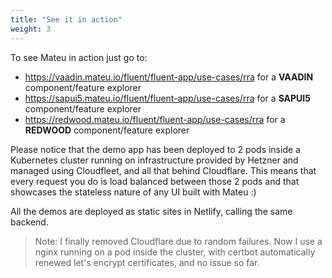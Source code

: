 ```yaml
---
title: "See it in action"
weight: 3
---
```


To see Mateu in action just go to:

- https://vaadin.mateu.io/fluent/fluent-app/use-cases/rra for a **VAADIN** component/feature explorer
- https://sapui5.mateu.io/fluent/fluent-app/use-cases/rra for a **SAPUI5** component/feature explorer
- https://redwood.mateu.io/fluent/fluent-app/use-cases/rra for a **REDWOOD** component/feature explorer


Please notice that the demo app has been deployed to 2 pods inside a Kubernetes cluster running on infrastructure 
provided by Hetzner and managed using Cloudfleet, and all that behind Cloudflare. 
This means that every request you do is load balanced between those 2 pods and that showcases the stateless nature 
of any UI built with Mateu :) 

All the demos are deployed as static sites in Netlify, calling the same backend.

> Note: I finally removed Cloudflare due to random failures. Now I use a nginx running on a pod inside the cluster, 
with certbot automatically renewed let's encrypt certificates, and no issue so far. 
